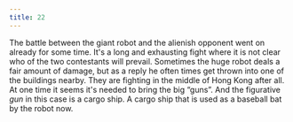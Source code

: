 ```yaml
---
title: 22
---
```


The battle between the giant robot and the alienish opponent went on already for some time.
It's a long and exhausting fight where it is not clear who of the two contestants will prevail.
Sometimes the huge robot deals a fair amount of damage, but as a reply he often times get thrown into one of the buildings nearby.
They are fighting in the middle of Hong Kong after all.
At one time it seems it's needed to bring the big &ldquo;guns&rdquo;.
And the figurative _gun_ in this case is a cargo ship.
A cargo ship that is used as a baseball bat by the robot now.
